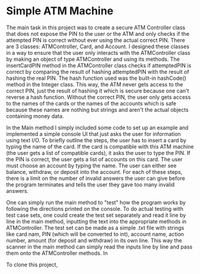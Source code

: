# Simple ATM Machine

The main task in this project was to create a secure ATM Controller class that does not expose the PIN to the user or the ATM and only checks if the attempted PIN is correct without ever using the actual correct PIN. There are 3 classes: ATMController, Card, and Account. I designed these classes in a way to ensure that the user only interacts with the ATMController class by making an object of type ATMController and using its methods. The insertCardPIN method in the ATMController class checks if attemptedPIN is correct by comparing the result of hashing attemptedPIN with the result of hashing the real PIN. The hash function used was the built-in hashCode() method in the Integer class. This way, the ATM never gets access to the correct PIN, just the result of hashing it which is secure because one can't reverse a hash function. Without the correct PIN, the user only gets access to the names of the cards or the names of the accounts which is safe because these names are nothing but strings and aren't the actual objects containing money data.

In the Main method I simply included some code to set up an example and implemented a simple console UI that just asks the user for information using text I/O. To briefly outline the steps, the user has to insert a card by typing the name of the card. If the card is compatible with this ATM machine (the user gets a list of compatible cards), it asks the user to type the PIN. If the PIN is correct, the user gets a list of accounts on this card. The user must choose an account by typing the name. The user can either see balance, withdraw, or deposit into the account. For each of these steps, there is a limit on the number of invalid answers the user can give before the program terminates and tells the user they gave too many invalid answers.

One can simply run the main method to "test" how the program works by following the directions printed on the console. To do actual testing with test case sets, one could create the test set separately and read it line by line in the main method, inputting the text into the appropriate methods in ATMController. The test set can be made as a simple .txt file with strings like card nam, PIN (which will be converted to int), account name, action number, amount (for deposit and withdraw) in its own line. This way the scanner in the main method can simply read the inputs line by line and pass them onto the ATMController methods. In 

To clone this project, 
